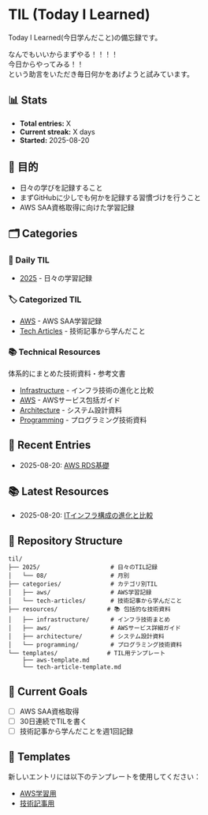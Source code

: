 # TIL (Today I Learned)

Today I Learned(今日学んだこと)の備忘録です。

なんでもいいからまずやる！！！！  
今日からやってみる！！  
という助言をいただき毎日何かをあげようと試みています。

## 📊 Stats

- **Total entries:** X
- **Current streak:** X days
- **Started:** 2025-08-20

## 🎯 目的

- 日々の学びを記録すること
- まずGitHubに少しでも何かを記録する習慣づけを行うこと
- AWS SAA資格取得に向けた学習記録

## 🗂️ Categories

### 📅 Daily TIL

- [2025](./2025/) - 日々の学習記録

### 🏷️ Categorized TIL

- [AWS](./categories/aws/) - AWS SAA学習記録
- [Tech Articles](./categories/tech-articles/) - 技術記事から学んだこと

### 📚 Technical Resources

体系的にまとめた技術資料・参考文書
- [Infrastructure](./resources/infrastructure/) - インフラ技術の進化と比較
- [AWS](./resources/aws/) - AWSサービス包括ガイド  
- [Architecture](./resources/architecture/) - システム設計資料
- [Programming](./resources/programming/) - プログラミング技術資料

## 📝 Recent Entries

- 2025-08-20: [AWS RDS基礎](./2025/08/20250820-aws-rds-basics.md)

## 📚 Latest Resources

- 2025-08-20: [ITインフラ構成の進化と比較](./resources/infrastructure/infrastructure_evolution.md)

## 📁 Repository Structure

```
til/
├── 2025/                    # 日々のTIL記録
│   └── 08/                  # 月別
├── categories/              # カテゴリ別TIL
│   ├── aws/                 # AWS学習記録
│   └── tech-articles/       # 技術記事から学んだこと
├── resources/              # 📚 包括的な技術資料
│   ├── infrastructure/      # インフラ技術まとめ
│   ├── aws/                 # AWSサービス詳細ガイド
│   ├── architecture/        # システム設計資料
│   └── programming/         # プログラミング技術資料
└── templates/              # TIL用テンプレート
    ├── aws-template.md
    └── tech-article-template.md
```

## 🎯 Current Goals

- [ ] AWS SAA資格取得
- [ ] 30日連続でTILを書く
- [ ] 技術記事から学んだことを週1回記録

## 📝 Templates

新しいエントリには以下のテンプレートを使用してください：
- [AWS学習用](./templates/aws-template.md)
- [技術記事用](./templates/tech-article-template.md)
